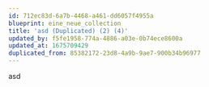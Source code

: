 ```yaml
---
id: 712ec83d-6a7b-4468-a461-dd6057f4955a
blueprint: eine_neue_collection
title: 'asd (Duplicated) (2) (4)'
updated_by: f5fe1958-774a-4886-a03e-0b74ece8600a
updated_at: 1675709429
duplicated_from: 85382172-23d8-4a9b-9ae7-900b34b96977
---
```

asd
